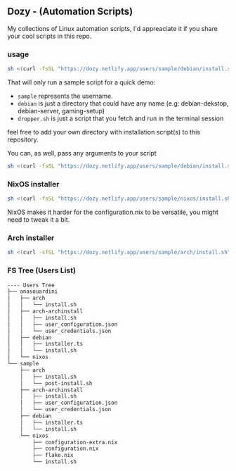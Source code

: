 ## Dozy - (Automation Scripts)

My collections of Linux automation scripts, I'd appreaciate it if you share your cool scripts in this repo.

### usage

```bash
sh <(curl -fsSL "https://dozy.netlify.app/users/sample/debian/install.sh")
```

That will only run a sample script for a quick demo:

- `sample` represents the username.
- `debian` is just a directory that could have any name (e.g: debian-dekstop, debian-server, gaming-setup)
- `dropper.sh` is just a script that you fetch and run in the terminal session

feel free to add your own directory with installation script(s) to this repository.

You can, as well, pass any arguments to your script

```bash
sh <(curl -fsSL "https://dozy.netlify.app/users/sample/debian/install.sh") run check-env etc
```

### NixOS installer

```bash
sh <(curl -fsSL "https://dozy.netlify.app/users/sample/nixos/install.sh")
```

NixOS makes it harder for the configuration.nix to be versatile, you might need to tweak it a bit.

### Arch installer

```bash
sh <(curl -sfSL "https://dozy.netlify.app/users/sample/arch/install.sh")
```


### FS Tree (Users List)
```bash
---- Users Tree
├── anasouardini
│   ├── arch
│   │   └── install.sh
│   ├── arch-archinstall
│   │   ├── install.sh
│   │   ├── user_configuration.json
│   │   └── user_credentials.json
│   ├── debian
│   │   ├── installer.ts
│   │   └── install.sh
│   └── nixos
└── sample
    ├── arch
    │   ├── install.sh
    │   └── post-install.sh
    ├── arch-archinstall
    │   ├── install.sh
    │   ├── user_configuration.json
    │   └── user_credentials.json
    ├── debian
    │   ├── installer.ts
    │   └── install.sh
    └── nixos
        ├── configuration-extra.nix
        ├── configuration.nix
        ├── flake.nix
        └── install.sh
```
